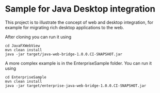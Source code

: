 # Sample for Java Desktop integration
This project is to illustrate the concept of web and desktop integration, for example for migrating rich desktop applications to the web.

After cloning you can run it using

```
cd JavaFXWebView
mvn clean install
java -jar target/java-web-bridge-1.0.0.CI-SNAPSHOT.jar
```

A more complex example is in the EnterpriseSample folder. You can run it using

```
cd EnterpriseSample
mvn clean install
java -jar target/enterprise-java-web-bridge-1.0.0.CI-SNAPSHOT.jar
```
